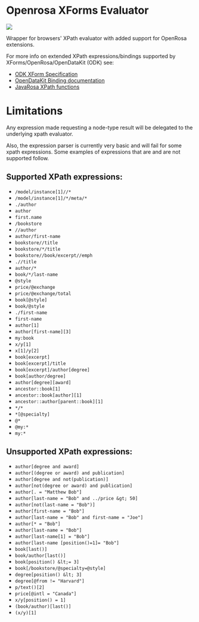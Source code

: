 Openrosa XForms Evaluator
=========================

<a href="https://travis-ci.org/medic/openrosa-xpath-evaluator"><img src="https://travis-ci.org/medic/openrosa-xpath-evaluator.svg?branch=master"/></a>

Wrapper for browsers' XPath evaluator with added support for OpenRosa extensions.

For more info on extended XPath expressions/bindings supported by XForms/OpenRosa/OpenDataKit (ODK) see:

* [ODK XForm Specification](https://opendatakit.github.io/odk-xform-spec/)
* [OpenDataKit Binding documentation](https://opendatakit.org/help/form-design/binding/)
* [JavaRosa XPath functions](https://bitbucket.org/javarosa/javarosa/wiki/xform)

# Limitations

Any expression made requesting a node-type result will be delegated to the underlying xpath evaluator.

Also, the expression parser is currently very basic and will fail for some xpath expressions.  Some examples of expressions that are and are not supported follow.

## Supported XPath expressions:

* `/model/instance[1]//*`
* `/model/instance[1]/*/meta/*`
* `./author`
* `author`
* `first.name`
* `/bookstore`
* `//author`
* `author/first-name`
* `bookstore//title`
* `bookstore/*/title`
* `bookstore//book/excerpt//emph`
* `.//title`
* `author/*`
* `book/*/last-name`
* `@style`
* `price/@exchange`
* `price/@exchange/total`
* `book[@style]`
* `book/@style`
* `./first-name`
* `first-name`
* `author[1]`
* `author[first-name][3]`
* `my:book`
* `x/y[1]`
* `x[1]/y[2]`
* `book[excerpt]`
* `book[excerpt]/title`
* `book[excerpt]/author[degree]`
* `book[author/degree]`
* `author[degree][award]`
* `ancestor::book[1]`
* `ancestor::book[author][1]`
* `ancestor::author[parent::book][1]`
* `*/*`
* `*[@specialty]`
* `@*`
* `@my:*`
* `my:*`


## Unsupported XPath expressions:

* `author[degree and award]`
* `author[(degree or award) and publication]`
* `author[degree and not(publication)]`
* `author[not(degree or award) and publication]`
* `author[. = "Matthew Bob"]`
* `author[last-name = "Bob" and ../price &gt; 50]`
* `author[not(last-name = "Bob")]`
* `author[first-name = "Bob"]`
* `author[last-name = "Bob" and first-name = "Joe"]`
* `author[* = "Bob"]`
* `author[last-name = "Bob"]`
* `author[last-name[1] = "Bob"]`
* `author[last-name [position()=1]= "Bob"]`
* `book[last()]`
* `book/author[last()]`
* `book[position() &lt;= 3]`
* `book[/bookstore/@specialty=@style]`
* `degree[position() &lt; 3]`
* `degree[@from != "Harvard"]`
* `p/text()[2]`
* `price[@intl = "Canada"]`
* `x/y[position() = 1]`
* `(book/author)[last()]`
* `(x/y)[1]`
